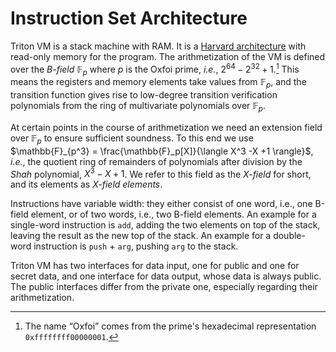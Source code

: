 # Instruction Set Architecture

Triton VM is a stack machine with RAM.
It is a [Harvard architecture](https://en.wikipedia.org/wiki/Harvard_architecture) with read-only memory for the program.
The arithmetization of the VM is defined over the *B-field* $\mathbb{F}_p$ where $p$ is the Oxfoi prime, _i.e._, $2^{64}-2^{32}+1$.[^oxfoi]
This means the registers and memory elements take values from $\mathbb{F}_p$, and the transition function gives rise to low-degree transition verification polynomials from the ring of multivariate polynomials over $\mathbb{F}_p$.

At certain points in the course of arithmetization we need an extension field over $\mathbb{F}_p$ to ensure sufficient soundness. To this end we use $\mathbb{F}_{p^3} = \frac{\mathbb{F}_p[X]}{\langle X^3 -X +1 \rangle}$, _i.e._, the quotient ring of remainders of polynomials after division by the *Shah* polynomial, $X^3 -X +1$. We refer to this field as the *X-field* for short, and its elements as *X-field elements*.

Instructions have variable width:
they either consist of one word, i.e., one B-field element, or of two words, i.e., two B-field elements.
An example for a single-word instruction is `add`, adding the two elements on top of the stack, leaving the result as the new top of the stack.
An example for a double-word instruction is `push` + `arg`, pushing `arg` to the stack.

Triton VM has two interfaces for data input, one for public and one for secret data, and one interface for data output, whose data is always public.
The public interfaces differ from the private one, especially regarding their arithmetization.

[^oxfoi]: The name “Oxfoi” comes from the prime's hexadecimal representation `0xffffffff00000001`.
